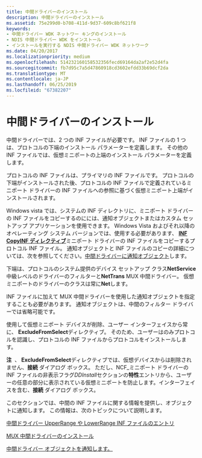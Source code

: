 ```yaml
---
title: 中間ドライバーのインストール
description: 中間ドライバーのインストール
ms.assetid: 75e299d0-b708-411d-9d37-609c8bf621f8
keywords:
- 中間ドライバー WDK ネットワー キングのインストール
- NDIS 中間ドライバー WDK をインストール
- インストールを実行する NDIS 中間ドライバー WDK ネットワーク
ms.date: 04/20/2017
ms.localizationpriority: medium
ms.openlocfilehash: 514232160158532356fecd69164da2af2e52d4fa
ms.sourcegitcommit: fb7d95c7a5d47860918cd3602efdd33b69dcf2da
ms.translationtype: MT
ms.contentlocale: ja-JP
ms.lasthandoff: 06/25/2019
ms.locfileid: "67382207"
---
```

# <a name="installing-an-intermediate-driver"></a>中間ドライバーのインストール





中間ドライバーでは、2 つの INF ファイルが必要です。 INF ファイルの 1 つは、プロトコルの下端のインストール パラメーターを定義します。 その他の INF ファイルでは、仮想ミニポートの上端のインストール パラメーターを定義します。

プロトコルの INF ファイルは、プライマリの INF ファイルです。 プロトコルの下端がインストールされた後、プロトコルの INF ファイルで定義されているミニポート ドライバーの INF ファイルへの参照に基づく仮想ミニポート上端がインストールされます。

Windows vista では、システムの INF ディレクトリに、ミニポート ドライバーの INF ファイルをコピーするのにには、通知オブジェクトまたはカスタム セットアップ アプリケーションを使用できます。 Windows Vista およびそれ以降のオペレーティング システム バージョンでは、使用する必要があります、 [ **INF CopyINF ディレクティブ**](https://docs.microsoft.com/windows-hardware/drivers/install/inf-copyinf-directive)ミニポート ドライバーの INF ファイルをコピーするプロトコル INF ファイル。 通知オブジェクトと INF ファイルのコピーの詳細については、次を参照してください。[中間ドライバーに通知オブジェクト](intermediate-driver-notify-object.md)します。

下端は、プロトコルのシステム提供のデバイス セットアップ クラス**NetService**中級レベルのドライバーのフィルターと**NetTrans** MUX 中間ドライバー。 仮想ミニポートのドライバーのクラスは常に**Net**します。

INF ファイルに加えて MUX 中間ドライバーを使用した通知オブジェクトを指定することも必要があります。 通知オブジェクトは、中間のフィルター ドライバーでは省略可能です。

使用して仮想ミニポート デバイスが削除、ユーザー インターフェイスから常に、 **ExcludeFromSelect**ディレクティブ。 そのため、ユーザーはのみプロトコルを認識し、プロトコルの INF ファイルからプロトコルをインストールします。

**注**  、 **ExcludeFromSelect**ディレクティブでは、仮想デバイスからは削除されません、**接続** ダイアログ ボックス。 ただし、NCF\_ミニポート ドライバーの INF ファイルの非表示フラグ*DDInstall*セクションの**特性**エントリから、ユーザーの任意の部分に表示されている仮想ミニポートを防止します。インターフェイスを含む、**接続** ダイアログ ボックス。

 

このセクションでは、中間の INF ファイルに関する情報を提供し、オブジェクトに通知します。 この情報は、次のトピックについて説明します。

[中間ドライバー UpperRange や LowerRange INF ファイルのエントリ](intermediate-driver-upperrange-and-lowerrange-inf-file-entries.md)

[MUX 中間ドライバーのインストール](mux-intermediate-driver-installation.md)

[中間ドライバー オブジェクトを通知します。](intermediate-driver-notify-object.md)

 

 





